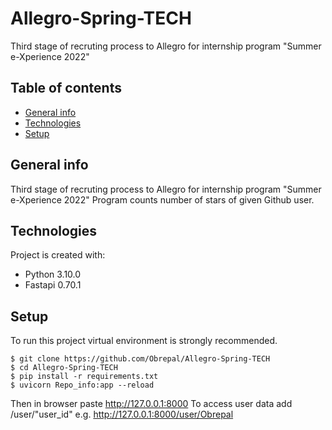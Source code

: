 # Allegro-Spring-TECH
Third stage of recruting process to Allegro for internship program "Summer e-Xperience 2022"


## Table of contents
* [General info](#general-info)
* [Technologies](#technologies)
* [Setup](#setup)

## General info
Third stage of recruting process to Allegro for internship program "Summer e-Xperience 2022"
Program counts number of stars of given  Github user. 

## Technologies
Project is created with:
* Python 3.10.0
* Fastapi 0.70.1
	
## Setup
To run this project virtual environment is strongly recommended. 

```
$ git clone https://github.com/Obrepal/Allegro-Spring-TECH
$ cd Allegro-Spring-TECH
$ pip install -r requirements.txt
$ uvicorn Repo_info:app --reload
```
Then in browser paste http://127.0.0.1:8000
To access user data add /user/"user_id" e.g. http://127.0.0.1:8000/user/Obrepal
